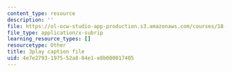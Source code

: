 ```yaml
---
content_type: resource
description: ''
file: https://ol-ocw-studio-app-production.s3.amazonaws.com/courses/18-01sc-single-variable-calculus-fall-2010/4e7e2793197552a884e1e8b000017405_HgEqXhsIq_g.vtt
file_type: application/x-subrip
learning_resource_types: []
resourcetype: Other
title: 3play caption file
uid: 4e7e2793-1975-52a8-84e1-e8b000017405
---
```

